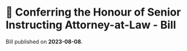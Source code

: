 # 📄  Conferring the Honour of Senior Instructing Attorney-at-Law - Bill

Bill published on **2023-08-08**.
